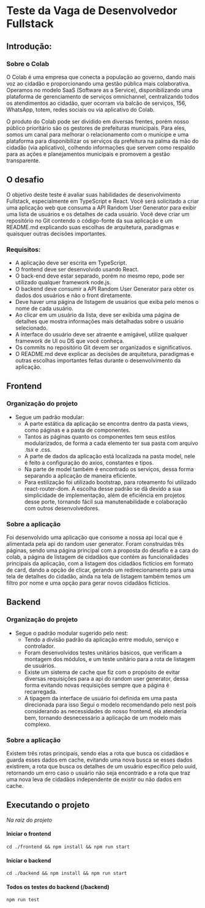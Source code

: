 # Teste da Vaga de Desenvolvedor Fullstack

## Introdução:

### Sobre o Colab
O Colab é uma empresa que conecta a população ao governo, dando mais voz ao cidadão e proporcionando uma gestão pública mais colaborativa. Operamos no modelo SaaS (Software as a Service), disponibilizando uma plataforma de gerenciamento de serviços omnichannel, centralizando todos os atendimentos ao cidadão, quer ocorram via balcão de serviços, 156, WhatsApp, totem, redes sociais ou via aplicativo do Colab.

O produto do Colab pode ser dividido em diversas frentes, porém nosso público prioritário são os gestores de prefeituras municipais. Para eles, somos um canal para melhorar o relacionamento com o munícipe e uma plataforma para disponibilizar os serviços da prefeitura na palma da mão do cidadão (via aplicativo), colhendo informações que servem como respaldo para as ações e planejamentos municipais e promovem a gestão transparente.

## O desafio
O objetivo deste teste é avaliar suas habilidades de desenvolvimento Fullstack, especialmente em TypeScript e React. Você será solicitado a criar uma aplicação web que consuma a API Random User Generator para exibir uma lista de usuários e os detalhes de cada usuário. Você deve criar um repositório no Git contendo o código-fonte da sua aplicação e um README.md explicando suas escolhas de arquitetura, paradigmas e quaisquer outras decisões importantes.

### Requisitos:
- A aplicação deve ser escrita em TypeScript.
- O frontend deve ser desenvolvido usando React.
- O back-end deve estar separado, porém no mesmo repo, pode ser utilizado qualquer framework node.js.
- O backend deve consumir a API Random User Generator para obter os dados dos usuários e não o front diretamente.
- Deve haver uma página de listagem de usuários que exiba pelo menos o nome de cada usuário.
- Ao clicar em um usuário da lista, deve ser exibida uma página de detalhes que mostra informações mais detalhadas sobre o usuário selecionado.
- A interface do usuário deve ser atraente e amigável, utilize qualquer framework de UI ou DS que você conheça.
- Os commits no repositório Git devem ser organizados e significativos.
- O README.md deve explicar as decisões de arquitetura, paradigmas e outras escolhas importantes feitas durante o desenvolvimento da aplicação.

## Frontend

### Organização do projeto
- Segue um padrão modular:
	- A parte estática da aplicação se encontra dentro da pasta views, como páginas e a pasta de componentes.
	- Tantos as páginas quanto os componentes tem seus estilos modularizados, de forma a cada elemento ter sua pasta com arquivo .tsx e .css.
	- A parte de dados da aplicação está localizada na pasta model, nele é feito a configuração do axios, constantes e tipos.
	- Na parte de model também é encontrado os serviços, dessa forma separando a aplicação de maneira eficiente.
    - Para estilização foi utilizado bootstrap, para roteamento foi utilizado react-router-dom.
A escolha desse padrão se dá devido a sua simplicidade de implementação, além de eficiência em projetos desse porte, tornando fácil sua manutenabilidade e colaboração com outros desenvolvedores.

### Sobre a aplicação
Foi desenvolvido uma aplicação que consome a nossa api local que é alimentada pela api do random user generator. Foram construídas três páginas, sendo uma página principal com a proposta do desafio e a cara do colab, a página de listagem de cidadãos que contém as funcionalidades principais da aplicação, com a listagem dos cidadãos fictícios em formato de card, dando a opção de clicar, gerando um redirecionamento para uma tela de detalhes do cidadão, ainda na tela de listagem também temos um filtro por nome e uma opção para gerar novos cidadãos fictícios. 

## Backend

### Organização do projeto
- Segue o padrão modular sugerido pelo nest:
	- Tendo a divisão padrão da aplicação entre modulo, serviço e controlador.
	- Foram desenvolvidos testes unitários básicos, que verificam a montagem dos módulos, e um teste unitário para a rota de listagem de usuários. 
	- Existe um sistema de cache que fiz com o propósito de evitar diversas requisições para a api do random user generator, dessa forma evitando novas requisições sempre que a página é recarregada.
	- A tipagem da interface de usuário foi definida em uma pasta direcionada para isso
Segui o modelo recomendando pelo nest pois considerando as necessidades do nosso frontend, ela atenderia bem, tornando desnecessário a aplicação de um modelo mais complexo.

### Sobre a aplicação
Existem três rotas principais, sendo elas a rota que busca os cidadãos e guarda esses dados em cache, evitando uma nova busca se esses dados existirem, a rota que busca os detalhes de um usuário específico pelo uuid, retornando um erro caso o usuário não seja encontrado e a rota que traz uma nova leva de cidadãos independente de existir ou não dados em cache.

## Executando o projeto
*Na raiz do projeto* 
#### Iniciar o frontend
```
cd ./frontend && npm install && npm run start
```

#### Iniciar o backend
``` 
cd ./backend && npm install && npm run start
```

#### Todos os testes do backend (/backend)
``` 
npm run test
```